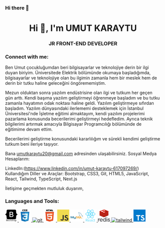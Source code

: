 ### Hi there 👋

<h1 align="center">Hi 👋, I'm UMUT KARAYTU</h1>
<h3 align="center">JR FRONT-END DEVELOPER</h3>

<h3 align="left">Connect with me:</h3>
<p align="left">
</p>


Ben Umut çocukluğumdan beri bilgisayarlar ve teknolojiye derin bir ilgi duyan biriyim. Üniversitede Elektrik bölümünde okumaya başladığımda, bilgisayarlar ve teknolojiye olan bu ilgimin zamanla hem bir meslek hem de derin bir tutku haline geleceğini öngörememiştim.

Mezun olduktan sonra yazılım endüstrisine olan ilgi ve tutkum her geçen gün arttı. Kendi başıma yazılım geliştirmeyi öğrenmeye başladım ve bu tutku zamanla hayatımın odak noktası haline geldi. Yazılım geliştirmeye sıfırdan başladım. Yazılım dünyasındaki ilerlememi desteklemek için İstanbul Üniversitesi'nde İşletme eğitimi almaktayım, kendi yazılım projelerimi pazarlama konusunda becerilerimi geliştirmeyi hedefledim. Ayrıca teknik bilgilerimi artırmak amacıyla Bilgisayar Programcılığı bölümünde de eğitimime devam ettim.

Becerilerimi geliştirme konusundaki kararlılığım ve sürekli kendimi geliştirme tutkum beni ileriye taşıyor.

Bana umutkaraytu20@gmail.com adresinden ulaşabilirsiniz. Sosyal Medya Hesaplarım:

LinkedIn:(https://www.linkedin.com/in/umut-karaytu-617097269/)
Kullandığım Diller ve Araçlar: Bootstrap, CSS3, Git, HTML5, JavaScript, React, Tailwind, TypeScript, Next.js

İletişime geçmekten mutluluk duyarım,

<h3 align="left">Languages and Tools:</h3>
<p align="left"> <a href="https://getbootstrap.com" target="_blank" rel="noreferrer"> <img src="https://raw.githubusercontent.com/devicons/devicon/master/icons/bootstrap/bootstrap-plain-wordmark.svg" alt="bootstrap" width="40" height="40"/> </a> <a href="https://www.w3schools.com/css/" target="_blank" rel="noreferrer"> <img src="https://raw.githubusercontent.com/devicons/devicon/master/icons/css3/css3-original-wordmark.svg" alt="css3" width="40" height="40"/> </a> <a href="https://git-scm.com/" target="_blank" rel="noreferrer"> <img src="https://www.vectorlogo.zone/logos/git-scm/git-scm-icon.svg" alt="git" width="40" height="40"/> </a> <a href="https://www.w3.org/html/" target="_blank" rel="noreferrer"> <img src="https://raw.githubusercontent.com/devicons/devicon/master/icons/html5/html5-original-wordmark.svg" alt="html5" width="40" height="40"/> </a> <a href="https://developer.mozilla.org/en-US/docs/Web/JavaScript" target="_blank" rel="noreferrer"> <img src="https://raw.githubusercontent.com/devicons/devicon/master/icons/javascript/javascript-original.svg" alt="javascript" width="40" height="40"/> </a> <a href="https://www.mysql.com/" target="_blank" rel="noreferrer"> <img src="https://raw.githubusercontent.com/devicons/devicon/master/icons/mysql/mysql-original-wordmark.svg" alt="mysql" width="40" height="40"/> </a> <a href="https://reactjs.org/" target="_blank" rel="noreferrer"> <img src="https://raw.githubusercontent.com/devicons/devicon/master/icons/react/react-original-wordmark.svg" alt="react" width="40" height="40"/> </a> <a href="https://redis.io" target="_blank" rel="noreferrer"> <img src="https://raw.githubusercontent.com/devicons/devicon/master/icons/redis/redis-original-wordmark.svg" alt="redis" width="40" height="40"/> </a> <a href="https://tailwindcss.com/" target="_blank" rel="noreferrer"> <img src="https://www.vectorlogo.zone/logos/tailwindcss/tailwindcss-icon.svg" alt="tailwind" width="40" height="40"/> </a> <a href="https://www.typescriptlang.org/" target="_blank" rel="noreferrer"> <img src="https://raw.githubusercontent.com/devicons/devicon/master/icons/typescript/typescript-original.svg" alt="typescript" width="40" height="40"/> </a> </p>
